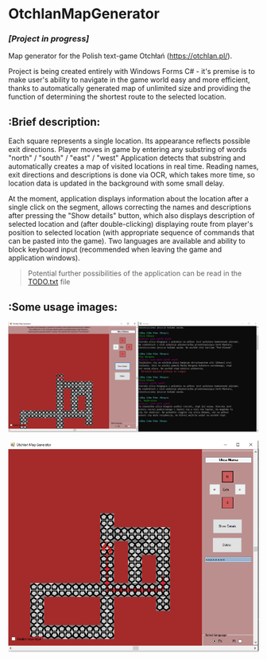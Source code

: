 # OtchlanMapGenerator
### ***[Project in progress]***

Map generator for the Polish text-game Otchłań (https://otchlan.pl/).

Project is being created entirely with Windows Forms C# - it's premise is to make user's ability to navigate in the game world easy and more efficient,
thanks to automatically generated map of unlimited size and providing the function of determining the shortest route to the selected location.

## :Brief description:

Each square represents a single location. Its appearance reflects possible exit directions. Player moves in game by entering any substring of words "north" / "south" / "east" / "west"
Application detects that substring and automatically creates a map of visited locations in real time.
Reading names, exit directions and descriptions is done via OCR, which takes more time, so location data is updated in the background with some small delay.

At the moment, application displays information about the location after a single click on the segment, allows correcting the names and descriptions after pressing the "Show details" button, which also displays description of selected location and (after double-clicking) displaying route from player's position to selected location (with appropriate sequence of commands that can be pasted into the game).
Two languages are available and ability to block keyboard input (recommended when leaving the game and application windows).

>Potential further possibilities of the application can be read in the [TODO.txt](TODO.txt) file


## :Some usage images:

![App Viev](https://github.com/chylaa/OtchlanMapGenerator/blob/master/AplicationViev.png)

![Route mapping](https://github.com/chylaa/OtchlanMapGenerator/blob/master/AplicationVievRoute.png)


